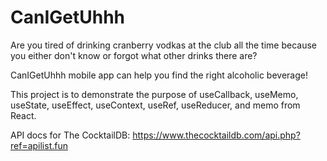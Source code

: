 # CanIGetUhhh

Are you tired of drinking cranberry vodkas at the club all the time because you either don't know or forgot what other drinks there are?

CanIGetUhhh mobile app can help you find the right alcoholic beverage!

This project is to demonstrate the purpose of useCallback, useMemo, useState, useEffect, useContext, useRef, useReducer, and memo from React.

API docs for The CocktailDB: https://www.thecocktaildb.com/api.php?ref=apilist.fun
